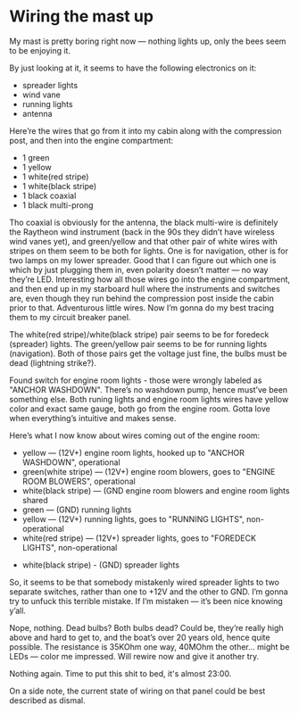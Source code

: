 # Wiring the mast up

My mast is pretty boring right now — nothing lights up, only the bees seem to be enjoying it.

By just looking at it, it seems to have the following electronics on it:

  - spreader lights
  - wind vane
  - running lights
  - antenna

Here’re the wires that go from it into my cabin along with the compression post, and then into the engine compartment:

 - 1 green
 - 1 yellow
 - 1 white(red stripe)
 - 1 white(black stripe)
 - 1 black coaxial
 - 1 black multi-prong

Tho coaxial is obviously for the antenna, the black multi-wire is definitely the Raytheon wind instrument (back in the 90s they didn’t have wireless wind vanes yet), and green/yellow and that other pair of white wires with stripes on them seem to be both for lights.  One is for navigation, other is for two lamps on my lower spreader.  Good that I can figure out which one is which by just plugging them in, even polarity doesn’t matter — no way they’re LED.  Interesting how all those wires go into the engine compartment, and then end up in my starboard hull where the instruments and switches are, even though they run behind the compression post inside the cabin prior to that.  Adventurous little wires.  Now I’m gonna do my best tracing them to my circuit breaker panel.

The white(red stripe)/white(black stripe) pair seems to be for foredeck (spreader) lights.  The green/yellow pair seems to be for running lights (navigation).  Both of those pairs get the voltage just fine, the bulbs must be dead (lightning strike?).

Found switch for engine room lights - those were wrongly labeled as "ANCHOR WASHDOWN".  There’s no washdown pump, hence must’ve been something else.  Both runing lights and engine room lights wires have yellow color and exact same gauge, both go from the engine room.  Gotta love when everything’s intuitive and makes sense.

Here’s what I now know about wires coming out of the engine room:

 - yellow — (12V+) engine room lights, hooked up to "ANCHOR WASHDOWN", operational
 - green(white stripe) — (12V+) engine room blowers, goes to "ENGINE ROOM BLOWERS", operational
 - white(black stripe) — (GND engine room blowers and engine room lights shared
 - green — (GND) running lights
 - yellow — (12V+) running lights, goes to "RUNNING LIGHTS", non-operational
 - white(red stripe) — (12V+) spreader lights, goes to "FOREDECK LIGHTS", non-operational
 <!-- - white(black stripe) - (GND) spreader lights, goes to "ANCHOR LIGHT" for some reason... obviously non-operational -->
 - white(black stripe) - (GND) spreader lights

So, it seems to be that somebody mistakenly wired spreader lights to two separate switches, rather than one to +12V and the other to GND.  I’m gonna try to unfuck this terrible mistake.  If I’m mistaken — it’s been nice knowing y’all.

Nope, nothing.  Dead bulbs?  Both bulbs dead?  Could be, they’re really high above and hard to get to, and the boat’s over 20 years old, hence quite possible.  The resistance is 35KOhm one way, 40MOhm the other... might be LEDs — color me impressed.  Will rewire now and give it another try.

Nothing again.  Time to put this shit to bed, it's almost 23:00.

On a side note, the current state of wiring on that panel could be best described as dismal.
